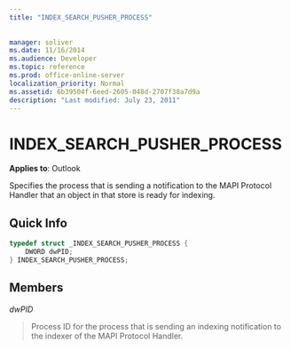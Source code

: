 ```yaml
---
title: "INDEX_SEARCH_PUSHER_PROCESS"
 
 
manager: soliver
ms.date: 11/16/2014
ms.audience: Developer
ms.topic: reference
ms.prod: office-online-server
localization_priority: Normal
ms.assetid: 6b39504f-6eed-2605-048d-2707f38a7d9a
description: "Last modified: July 23, 2011"
---
```


# INDEX_SEARCH_PUSHER_PROCESS

  
  
**Applies to**: Outlook 
  
Specifies the process that is sending a notification to the MAPI Protocol Handler that an object in that store is ready for indexing.
  
## Quick Info

```cpp
typedef struct _INDEX_SEARCH_PUSHER_PROCESS {  
    DWORD dwPID;  
} INDEX_SEARCH_PUSHER_PROCESS; 
```

## Members

 *dwPID* 
  
>  Process ID for the process that is sending an indexing notification to the indexer of the MAPI Protocol Handler. 
    

